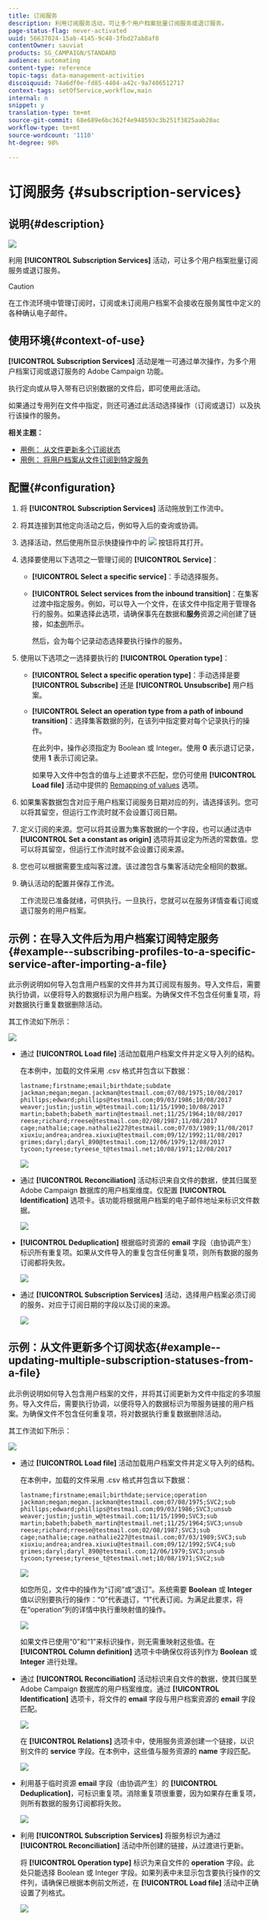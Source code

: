 ```yaml
---
title: 订阅服务
description: 利用订阅服务活动，可让多个用户档案批量订阅服务或退订服务。
page-status-flag: never-activated
uuid: 56637024-15ab-4145-9c48-3fbd27ab8af8
contentOwner: sauviat
products: SG_CAMPAIGN/STANDARD
audience: automating
content-type: reference
topic-tags: data-management-activities
discoiquuid: 74a6df0e-fd85-4404-a42c-9a7406512717
context-tags: setOfService,workflow,main
internal: n
snippet: y
translation-type: tm+mt
source-git-commit: 68e689e6bc362f4e948593c3b251f3825aab20ac
workflow-type: tm+mt
source-wordcount: '1110'
ht-degree: 98%

---
```



# 订阅服务 {#subscription-services}

## 说明{#description}

![](assets/wf_subscription.png)

利用 **[!UICONTROL Subscription Services]** 活动，可让多个用户档案批量订阅服务或退订服务。

>[!CAUTION]
>
>在工作流环境中管理订阅时，订阅或未订阅用户档案不会接收在服务属性中定义的各种确认电子邮件。

## 使用环境{#context-of-use}

**[!UICONTROL Subscription Services]** 活动是唯一可通过单次操作，为多个用户档案订阅或退订服务的 Adobe Campaign 功能。

执行定向或从导入带有已识别数据的文件后，即可使用此活动。

如果通过专用列在文件中指定，则还可通过此活动选择操作（订阅或退订）以及执行该操作的服务。

**相关主题：**

* [用例： 从文件更新多个订阅状态](../../automating/using/updating-subscriptions-from-file.md)
* [用例： 将用户档案从文件订阅到特定服务](../../automating/using/subscribing-profiles-from-file.md)

## 配置{#configuration}

1. 将 **[!UICONTROL Subscription Services]** 活动拖放到工作流中。
1. 将其连接到其他定向活动之后，例如导入后的查询或协调。
1. 选择活动，然后使用所显示快捷操作中的 ![](assets/edit_darkgrey-24px.png) 按钮将其打开。
1. 选择要使用以下选项之一管理订阅的 **[!UICONTROL Service]**：

   * **[!UICONTROL Select a specific service]**：手动选择服务。
   * **[!UICONTROL Select services from the inbound transition]**：在集客过渡中指定服务。例如，可以导入一个文件，在该文件中指定用于管理各行的服务。如果选择此选项，请确保事先在数据和&#x200B;**服务**&#x200B;资源之间创建了链接，如[本例](#example--updating-multiple-subscription-statuses-from-a-file)所示。

      然后，会为每个记录动态选择要执行操作的服务。

1. 使用以下选项之一选择要执行的 **[!UICONTROL Operation type]**：

   * **[!UICONTROL Select a specific operation type]**：手动选择是要 **[!UICONTROL Subscribe]** 还是 **[!UICONTROL Unsubscribe]** 用户档案。
   * **[!UICONTROL Select an operation type from a path of inbound transition]**：选择集客数据的列，在该列中指定要对每个记录执行的操作。

      在此列中，操作必须指定为 Boolean 或 Integer。使用 **0** 表示退订记录，使用 **1** 表示订阅记录。

      如果导入文件中包含的值与上述要求不匹配，您仍可使用 **[!UICONTROL Load file]** 活动中提供的 [Remapping of values](../../automating/using/load-file.md#column-format) 选项。

1. 如果集客数据包含对应于用户档案订阅服务日期对应的列，请选择该列。您可以将其留空，但运行工作流时就不会设置订阅日期。
1. 定义订阅的来源。您可以将其设置为集客数据的一个字段，也可以通过选中 **[!UICONTROL Set a constant as origin]** 选项将其设定为所选的常数值。您可以将其留空，但运行工作流时就不会设置订阅来源。
1. 您也可以根据需要生成叫客过渡。该过渡包含与集客活动完全相同的数据。
1. 确认活动的配置并保存工作流。

   工作流现已准备就绪，可供执行。一旦执行，您就可以在服务详情查看订阅或退订服务的用户档案。

## 示例：在导入文件后为用户档案订阅特定服务{#example--subscribing-profiles-to-a-specific-service-after-importing-a-file}

此示例说明如何导入包含用户档案的文件并为其订阅现有服务。导入文件后，需要执行协调，以便将导入的数据标识为用户档案。为确保文件不包含任何重复项，将对数据执行重复数据删除活动。

其工作流如下所示：

![](assets/subscription_activity_example1.png)

* 通过 **[!UICONTROL Load file]** 活动加载用户档案文件并定义导入列的结构。

   在本例中，加载的文件采用 .csv 格式并包含以下数据：

   ```
   lastname;firstname;email;birthdate;subdate
   jackman;megan;megan.jackman@testmail.com;07/08/1975;10/08/2017
   phillips;edward;phillips@testmail.com;09/03/1986;10/08/2017
   weaver;justin;justin_w@testmail.com;11/15/1990;10/08/2017
   martin;babeth;babeth_martin@testmail.net;11/25/1964;10/08/2017
   reese;richard;rreese@testmail.com;02/08/1987;11/08/2017
   cage;nathalie;cage.nathalie227@testmail.com;07/03/1989;11/08/2017
   xiuxiu;andrea;andrea.xiuxiu@testmail.com;09/12/1992;11/08/2017
   grimes;daryl;daryl_890@testmail.com;12/06/1979;12/08/2017
   tycoon;tyreese;tyreese_t@testmail.net;10/08/1971;12/08/2017
   ```

   ![](assets/subscription_activity_example2.png)

* 通过 **[!UICONTROL Reconciliation]** 活动标识来自文件的数据，使其归属至 Adobe Campaign 数据库的用户档案维度。仅配置 **[!UICONTROL Identification]** 选项卡。该功能将根据用户档案的电子邮件地址来标识文件数据。

   ![](assets/subscription_activity_example3.png)

* **[!UICONTROL Deduplication]** 根据临时资源的 **email** 字段（由协调产生）标识所有重复项。如果从文件导入的重复包含任何重复项，则所有数据的服务订阅都将失败。

   ![](assets/subscription_activity_example5.png)

* 通过 **[!UICONTROL Subscription Services]** 活动，选择用户档案必须订阅的服务、对应于订阅日期的字段以及订阅的来源。

   ![](assets/subscription_activity_example4.png)

## 示例：从文件更新多个订阅状态{#example--updating-multiple-subscription-statuses-from-a-file}

此示例说明如何导入包含用户档案的文件，并将其订阅更新为文件中指定的多项服务。导入文件后，需要执行协调，以便将导入的数据标识为带服务链接的用户档案。为确保文件不包含任何重复项，将对数据执行重复数据删除活动。

其工作流如下所示：

![](assets/subscription_activity_example1.png)

* 通过 **[!UICONTROL Load file]** 活动加载用户档案文件并定义导入列的结构。

   在本例中，加载的文件采用 .csv 格式并包含以下数据：

   ```
   lastname;firstname;email;birthdate;service;operation
   jackman;megan;megan.jackman@testmail.com;07/08/1975;SVC2;sub
   phillips;edward;phillips@testmail.com;09/03/1986;SVC3;unsub
   weaver;justin;justin_w@testmail.com;11/15/1990;SVC3;sub
   martin;babeth;babeth_martin@testmail.net;11/25/1964;SVC3;unsub
   reese;richard;rreese@testmail.com;02/08/1987;SVC3;sub
   cage;nathalie;cage.nathalie227@testmail.com;07/03/1989;SVC3;sub
   xiuxiu;andrea;andrea.xiuxiu@testmail.com;09/12/1992;SVC4;sub
   grimes;daryl;daryl_890@testmail.com;12/06/1979;SVC3;unsub
   tycoon;tyreese;tyreese_t@testmail.net;10/08/1971;SVC2;sub
   ```

   ![](assets/subscription_example_load_file.png)

   如您所见，文件中的操作为“订阅”或“退订”。系统需要 **Boolean** 或 **Integer** 值以识别要执行的操作：“0”代表退订，“1”代表订阅。为满足此要求，将在“operation”列的详情中执行重映射值的操作。

   ![](assets/subscription_example_remapping.png)

   如果文件已使用“0”和“1”来标识操作，则无需重映射这些值。在 **[!UICONTROL Column definition]** 选项卡中确保仅将该列作为 **Boolean** 或 **Integer** 进行处理。

* 通过 **[!UICONTROL Reconciliation]** 活动标识来自文件的数据，使其归属至 Adobe Campaign 数据库的用户档案维度。通过 **[!UICONTROL Identification]** 选项卡，将文件的 **email** 字段与用户档案资源的 **email** 字段匹配。

   ![](assets/subscription_activity_example3.png)

   在 **[!UICONTROL Relations]** 选项卡中，使用服务资源创建一个链接，以识别文件的 **service** 字段。在本例中，这些值与服务资源的 **name** 字段匹配。

   ![](assets/subscription_example_service_relation.png)

* 利用基于临时资源 **email** 字段（由协调产生）的 **[!UICONTROL Deduplication]**，可标识重复项。消除重复项很重要，因为如果存在重复项，则所有数据的服务订阅都将失败。

   ![](assets/subscription_activity_example5.png)

* 利用 **[!UICONTROL Subscription Services]** 将服务标识为通过 **[!UICONTROL Reconciliation]** 活动中所创建的链接，从过渡进行更新。

   将 **[!UICONTROL Operation type]** 标识为来自文件的 **operation** 字段。此处只能选择 Boolean 或 Integer 字段。如果列表中未显示包含要执行操作的文件列，请确保已根据本例前文所述，在 **[!UICONTROL Load file]** 活动中正确设置了列格式。

   ![](assets/subscription_activity_example_from_file.png)

